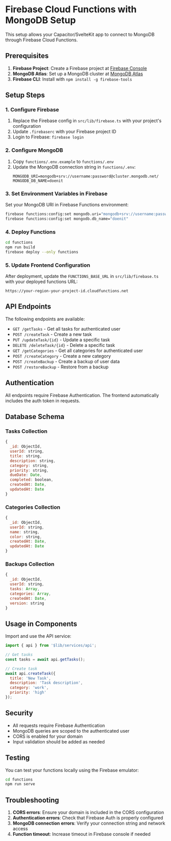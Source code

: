 # Firebase Cloud Functions with MongoDB Setup

This setup allows your Capacitor/SvelteKit app to connect to MongoDB through Firebase Cloud Functions.

## Prerequisites

1. **Firebase Project**: Create a Firebase project at [Firebase Console](https://console.firebase.google.com/)
2. **MongoDB Atlas**: Set up a MongoDB cluster at [MongoDB Atlas](https://cloud.mongodb.com/)
3. **Firebase CLI**: Install with `npm install -g firebase-tools`

## Setup Steps

### 1. Configure Firebase

1. Replace the Firebase config in `src/lib/firebase.ts` with your project's configuration
2. Update `.firebaserc` with your Firebase project ID
3. Login to Firebase: `firebase login`

### 2. Configure MongoDB

1. Copy `functions/.env.example` to `functions/.env`
2. Update the MongoDB connection string in `functions/.env`:
   ```
   MONGODB_URI=mongodb+srv://username:password@cluster.mongodb.net/
   MONGODB_DB_NAME=doenit
   ```

### 3. Set Environment Variables in Firebase

Set your MongoDB URI in Firebase Functions environment:
```bash
firebase functions:config:set mongodb.uri="mongodb+srv://username:password@cluster.mongodb.net/"
firebase functions:config:set mongodb.db_name="doenit"
```

### 4. Deploy Functions

```bash
cd functions
npm run build
firebase deploy --only functions
```

### 5. Update Frontend Configuration

After deployment, update the `FUNCTIONS_BASE_URL` in `src/lib/firebase.ts` with your deployed functions URL:
```
https://your-region-your-project-id.cloudfunctions.net
```

## API Endpoints

The following endpoints are available:

- `GET /getTasks` - Get all tasks for authenticated user
- `POST /createTask` - Create a new task
- `PUT /updateTask/{id}` - Update a specific task
- `DELETE /deleteTask/{id}` - Delete a specific task
- `GET /getCategories` - Get all categories for authenticated user
- `POST /createCategory` - Create a new category
- `POST /createBackup` - Create a backup of user data
- `POST /restoreBackup` - Restore from a backup

## Authentication

All endpoints require Firebase Authentication. The frontend automatically includes the auth token in requests.

## Database Schema

### Tasks Collection
```javascript
{
  _id: ObjectId,
  userId: string,
  title: string,
  description: string,
  category: string,
  priority: string,
  dueDate: Date,
  completed: boolean,
  createdAt: Date,
  updatedAt: Date
}
```

### Categories Collection
```javascript
{
  _id: ObjectId,
  userId: string,
  name: string,
  color: string,
  createdAt: Date,
  updatedAt: Date
}
```

### Backups Collection
```javascript
{
  _id: ObjectId,
  userId: string,
  tasks: Array,
  categories: Array,
  createdAt: Date,
  version: string
}
```

## Usage in Components

Import and use the API service:

```javascript
import { api } from '$lib/services/api';

// Get tasks
const tasks = await api.getTasks();

// Create task
await api.createTask({
  title: 'New Task',
  description: 'Task description',
  category: 'work',
  priority: 'high'
});
```

## Security

- All requests require Firebase Authentication
- MongoDB queries are scoped to the authenticated user
- CORS is enabled for your domain
- Input validation should be added as needed

## Testing

You can test your functions locally using the Firebase emulator:

```bash
cd functions
npm run serve
```

## Troubleshooting

1. **CORS errors**: Ensure your domain is included in the CORS configuration
2. **Authentication errors**: Check that Firebase Auth is properly configured
3. **MongoDB connection errors**: Verify your connection string and network access
4. **Function timeout**: Increase timeout in Firebase console if needed
